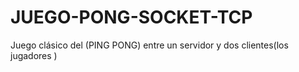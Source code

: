 # JUEGO-PONG-SOCKET-TCP
Juego clásico del (PING PONG) entre un servidor y dos clientes(los jugadores ) 
